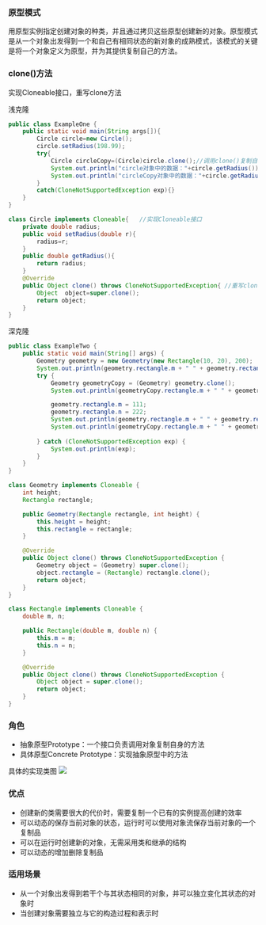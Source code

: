 ### 原型模式

用原型实例指定创建对象的种类，并且通过拷贝这些原型创建新的对象。原型模式是从一个对象出发得到一个和自己有相同状态的新对象的成熟模式，该模式的关键是将一个对象定义为原型，并为其提供复制自己的方法。 


### clone()方法

实现Cloneable接口，重写clone方法

浅克隆
```java
public class ExampleOne {
    public static void main(String args[]){
        Circle circle=new Circle();
        circle.setRadius(198.99);
        try{
            Circle circleCopy=(Circle)circle.clone();//调用clone()复制自己
            System.out.println("circle对象中的数据："+circle.getRadius());
            System.out.println("circleCopy对象中的数据："+circle.getRadius());
        }
        catch(CloneNotSupportedException exp){}
    }
}

class Circle implements Cloneable{   //实现Cloneable接口
    private double radius;
    public void setRadius(double r){
        radius=r;
    }
    public double getRadius(){
        return radius;
    }
    @Override
    public Object clone() throws CloneNotSupportedException{ //重写clone方法
        Object  object=super.clone();
        return object;
    }
}
```

深克隆

```java
public class ExampleTwo {
    public static void main(String[] args) {
        Geometry geometry = new Geometry(new Rectangle(10, 20), 200);
        System.out.println(geometry.rectangle.m + " " + geometry.rectangle.n);
        try {
            Geometry geometryCopy = (Geometry) geometry.clone();
            System.out.println(geometryCopy.rectangle.m + " " + geometryCopy.rectangle.n);

            geometry.rectangle.m = 111;
            geometry.rectangle.n = 222;
            System.out.println(geometry.rectangle.m + " " + geometry.rectangle.n);
            System.out.println(geometryCopy.rectangle.m + " " + geometryCopy.rectangle.n);
            
        } catch (CloneNotSupportedException exp) {
            System.out.println(exp);
        }
    }
}

class Geometry implements Cloneable {
    int height;
    Rectangle rectangle;

    public Geometry(Rectangle rectangle, int height) {
        this.height = height;
        this.rectangle = rectangle;
    }

    @Override
    public Object clone() throws CloneNotSupportedException {
        Geometry object = (Geometry) super.clone();
        object.rectangle = (Rectangle) rectangle.clone();
        return object;
    }
}

class Rectangle implements Cloneable {
    double m, n;

    public Rectangle(double m, double n) {
        this.m = m;
        this.n = n;
    }

    @Override
    public Object clone() throws CloneNotSupportedException {
        Object object = super.clone();
        return object;
    }
}
```

### 角色

- 抽象原型Prototype：一个接口负责调用对象复制自身的方法
- 具体原型Concrete Prototype：实现抽象原型中的方法

具体的实现类图
![](../../image/clone.png)

### 优点

- 创建新的类需要很大的代价时，需要复制一个已有的实例提高创建的效率
- 可以动态的保存当前对象的状态，运行时可以使用对象流保存当前对象的一个复制品
- 可以在运行时创建新的对象，无需采用类和继承的结构
- 可以动态的增加删除复制品

### 适用场景
- 从一个对象出发得到若干个与其状态相同的对象，并可以独立变化其状态的对象时
- 当创建对象需要独立与它的构造过程和表示时







